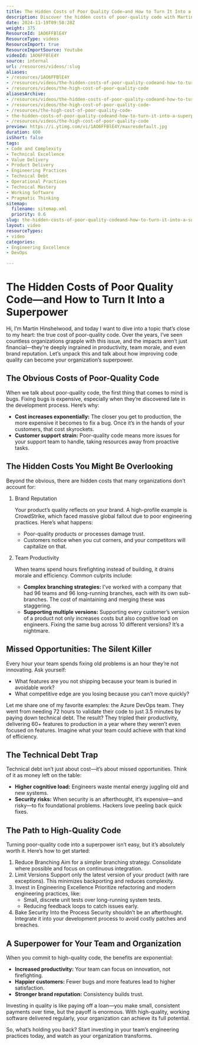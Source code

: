 ```yaml
---
title: The Hidden Costs of Poor Quality Code—and How to Turn It Into a Superpower
description: Discover the hidden costs of poor-quality code with Martin Hinshelwood. Learn how investing in quality boosts productivity and protects your brand.
date: 2024-11-19T09:58:28Z
weight: 375
ResourceId: 1AO6FFBlE4Y
ResourceType: videos
ResourceImport: true
ResourceImportSource: Youtube
videoId: 1AO6FFBlE4Y
source: internal
url: /resources/videos/:slug
aliases:
- /resources/1AO6FFBlE4Y
- /resources/videos/the-hidden-costs-of-poor-quality-codeand-how-to-turn-it-into-a-superpower
- /resources/videos/the-high-cost-of-poor-quality-code
aliasesArchive:
- /resources/videos/the-hidden-costs-of-poor-quality-codeand-how-to-turn-it-into-a-superpower
- /resources/videos/the-high-cost-of-poor-quality-code-
- /resources/the-high-cost-of-poor-quality-code-
- the-hidden-costs-of-poor-quality-codeand-how-to-turn-it-into-a-superpower
- /resources/videos/the-high-cost-of-poor-quality-code
preview: https://i.ytimg.com/vi/1AO6FFBlE4Y/maxresdefault.jpg
duration: 600
isShort: false
tags:
- Code and Complexity
- Technical Excellence
- Value Delivery
- Product Delivery
- Engineering Practices
- Technical Debt
- Operational Practices
- Technical Mastery
- Working Software
- Pragmatic Thinking
sitemap:
  filename: sitemap.xml
  priority: 0.6
slug: the-hidden-costs-of-poor-quality-codeand-how-to-turn-it-into-a-superpower
layout: video
resourceTypes:
- video
categories:
- Engineering Excellence
- DevOps

---
```

# The Hidden Costs of Poor Quality Code—and How to Turn It Into a Superpower

Hi, I’m Martin Hinshelwood, and today I want to dive into a topic that’s close to my heart: the true cost of poor-quality code. Over the years, I’ve seen countless organizations grapple with this issue, and the impacts aren’t just financial—they're deeply ingrained in productivity, team morale, and even brand reputation. Let’s unpack this and talk about how improving code quality can become your organization’s superpower.

## The Obvious Costs of Poor-Quality Code

When we talk about poor-quality code, the first thing that comes to mind is bugs. Fixing bugs is expensive, especially when they’re discovered late in the development process. Here’s why:
 - **Cost increases exponentially:** The closer you get to production, the more expensive it becomes to fix a bug. Once it’s in the hands of your customers, that cost skyrockets.
- **Customer support strain:** Poor-quality code means more issues for your support team to handle, taking resources away from proactive tasks.

## The Hidden Costs You Might Be Overlooking

Beyond the obvious, there are hidden costs that many organizations don’t account for:

1. Brand Reputation

    Your product’s quality reflects on your brand. A high-profile example is CrowdStrike, which faced massive global fallout due to poor engineering practices. Here’s what happens:
    - Poor-quality products or processes damage trust.
    - Customers notice when you cut corners, and your competitors will capitalize on that.

3. Team Productivity

    When teams spend hours firefighting instead of building, it drains morale and efficiency. Common culprits include:
    - **Complex branching strategies:** I’ve worked with a company that had 96 teams and 96 long-running branches, each with its own sub-branches. The cost of maintaining and merging these was staggering.
    - **Supporting multiple versions:** Supporting every customer’s version of a product not only increases costs but also cognitive load on engineers. Fixing the same bug across 10 different versions? It’s a nightmare.

## Missed Opportunities: The Silent Killer

Every hour your team spends fixing old problems is an hour they’re not innovating. Ask yourself:
- What features are you not shipping because your team is buried in avoidable work?
- What competitive edge are you losing because you can’t move quickly?

Let me share one of my favorite examples: the Azure DevOps team. They went from needing 72 hours to validate their code to just 3.5 minutes by paying down technical debt. The result? They tripled their productivity, delivering 60+ features to production in a year where they weren’t even focused on features. Imagine what your team could achieve with that kind of efficiency.

## The Technical Debt Trap

Technical debt isn’t just about cost—it’s about missed opportunities. Think of it as money left on the table:

- **Higher cognitive load:** Engineers waste mental energy juggling old and new systems.
- **Security risks:** When security is an afterthought, it’s expensive—and risky—to fix foundational problems. Hackers love peeling back quick fixes.

## The Path to High-Quality Code

Turning poor-quality code into a superpower isn’t easy, but it’s absolutely worth it. Here’s how to get started:

1. Reduce Branching
    Aim for a simpler branching strategy. Consolidate where possible and focus on continuous integration.
2. Limit Versions
    Support only the latest version of your product (with rare exceptions). This minimizes backporting and reduces complexity.
3. Invest in Engineering Excellence
    Prioritize refactoring and modern engineering practices, like:
    - Small, discrete unit tests over long-running system tests.
    - Reducing feedback loops to catch issues early.
4. Bake Security Into the Process
    Security shouldn’t be an afterthought. Integrate it into your development process to avoid costly patches and breaches.

## A Superpower for Your Team and Organization

When you commit to high-quality code, the benefits are exponential:

- **Increased productivity:** Your team can focus on innovation, not firefighting.
- **Happier customers:** Fewer bugs and more features lead to higher satisfaction.
- **Stronger brand reputation:** Consistency builds trust.

Investing in quality is like paying off a loan—you make small, consistent payments over time, but the payoff is enormous. With high-quality, working software delivered regularly, your organization can achieve its full potential.

So, what’s holding you back? Start investing in your team’s engineering practices today, and watch as your organization transforms.
